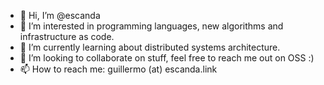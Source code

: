 - 👋 Hi, I’m @escanda
- 👀 I’m interested in programming languages, new algorithms and infrastructure as code.
- 🌱 I’m currently learning about distributed systems architecture.
- 💞️ I’m looking to collaborate on stuff, feel free to reach me out on OSS :)
- 📫 How to reach me: guillermo (at) escanda.link

<!---
escanda/escanda is a ✨ special ✨ repository because its `README.md` (this file) appears on your GitHub profile.
You can click the Preview link to take a look at your changes.
--->
